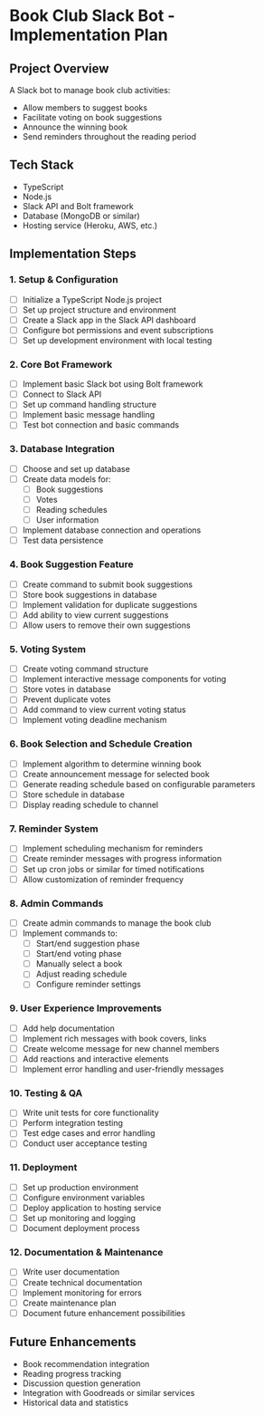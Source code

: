 # Book Club Slack Bot - Implementation Plan

## Project Overview

A Slack bot to manage book club activities:

- Allow members to suggest books
- Facilitate voting on book suggestions
- Announce the winning book
- Send reminders throughout the reading period

## Tech Stack

- TypeScript
- Node.js
- Slack API and Bolt framework
- Database (MongoDB or similar)
- Hosting service (Heroku, AWS, etc.)

## Implementation Steps

### 1. Setup & Configuration

- [ ] Initialize a TypeScript Node.js project
- [ ] Set up project structure and environment
- [ ] Create a Slack app in the Slack API dashboard
- [ ] Configure bot permissions and event subscriptions
- [ ] Set up development environment with local testing

### 2. Core Bot Framework

- [ ] Implement basic Slack bot using Bolt framework
- [ ] Connect to Slack API
- [ ] Set up command handling structure
- [ ] Implement basic message handling
- [ ] Test bot connection and basic commands

### 3. Database Integration

- [ ] Choose and set up database
- [ ] Create data models for:
  - [ ] Book suggestions
  - [ ] Votes
  - [ ] Reading schedules
  - [ ] User information
- [ ] Implement database connection and operations
- [ ] Test data persistence

### 4. Book Suggestion Feature

- [ ] Create command to submit book suggestions
- [ ] Store book suggestions in database
- [ ] Implement validation for duplicate suggestions
- [ ] Add ability to view current suggestions
- [ ] Allow users to remove their own suggestions

### 5. Voting System

- [ ] Create voting command structure
- [ ] Implement interactive message components for voting
- [ ] Store votes in database
- [ ] Prevent duplicate votes
- [ ] Add command to view current voting status
- [ ] Implement voting deadline mechanism

### 6. Book Selection and Schedule Creation

- [ ] Implement algorithm to determine winning book
- [ ] Create announcement message for selected book
- [ ] Generate reading schedule based on configurable parameters
- [ ] Store schedule in database
- [ ] Display reading schedule to channel

### 7. Reminder System

- [ ] Implement scheduling mechanism for reminders
- [ ] Create reminder messages with progress information
- [ ] Set up cron jobs or similar for timed notifications
- [ ] Allow customization of reminder frequency

### 8. Admin Commands

- [ ] Create admin commands to manage the book club
- [ ] Implement commands to:
  - [ ] Start/end suggestion phase
  - [ ] Start/end voting phase
  - [ ] Manually select a book
  - [ ] Adjust reading schedule
  - [ ] Configure reminder settings

### 9. User Experience Improvements

- [ ] Add help documentation
- [ ] Implement rich messages with book covers, links
- [ ] Create welcome message for new channel members
- [ ] Add reactions and interactive elements
- [ ] Implement error handling and user-friendly messages

### 10. Testing & QA

- [ ] Write unit tests for core functionality
- [ ] Perform integration testing
- [ ] Test edge cases and error handling
- [ ] Conduct user acceptance testing

### 11. Deployment

- [ ] Set up production environment
- [ ] Configure environment variables
- [ ] Deploy application to hosting service
- [ ] Set up monitoring and logging
- [ ] Document deployment process

### 12. Documentation & Maintenance

- [ ] Write user documentation
- [ ] Create technical documentation
- [ ] Implement monitoring for errors
- [ ] Create maintenance plan
- [ ] Document future enhancement possibilities

## Future Enhancements

- Book recommendation integration
- Reading progress tracking
- Discussion question generation
- Integration with Goodreads or similar services
- Historical data and statistics
